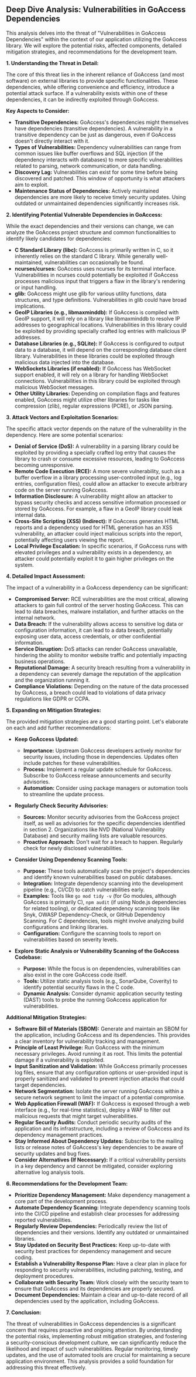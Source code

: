 ## Deep Dive Analysis: Vulnerabilities in GoAccess Dependencies

This analysis delves into the threat of "Vulnerabilities in GoAccess Dependencies" within the context of our application utilizing the GoAccess library. We will explore the potential risks, affected components, detailed mitigation strategies, and recommendations for the development team.

**1. Understanding the Threat in Detail:**

The core of this threat lies in the inherent reliance of GoAccess (and most software) on external libraries to provide specific functionalities. These dependencies, while offering convenience and efficiency, introduce a potential attack surface. If a vulnerability exists within one of these dependencies, it can be indirectly exploited through GoAccess.

**Key Aspects to Consider:**

* **Transitive Dependencies:** GoAccess's dependencies might themselves have dependencies (transitive dependencies). A vulnerability in a transitive dependency can be just as dangerous, even if GoAccess doesn't directly interact with it.
* **Types of Vulnerabilities:**  Dependency vulnerabilities can range from common issues like buffer overflows and SQL injection (if the dependency interacts with databases) to more specific vulnerabilities related to parsing, network communication, or data handling.
* **Discovery Lag:** Vulnerabilities can exist for some time before being discovered and patched. This window of opportunity is what attackers aim to exploit.
* **Maintenance Status of Dependencies:**  Actively maintained dependencies are more likely to receive timely security updates. Using outdated or unmaintained dependencies significantly increases risk.

**2. Identifying Potential Vulnerable Dependencies in GoAccess:**

While the exact dependencies and their versions can change, we can analyze the GoAccess project structure and common functionalities to identify likely candidates for dependencies:

* **C Standard Library (libc):**  GoAccess is primarily written in C, so it inherently relies on the standard C library. While generally well-maintained, vulnerabilities can occasionally be found.
* **ncurses/curses:** GoAccess uses ncurses for its terminal interface. Vulnerabilities in ncurses could potentially be exploited if GoAccess processes malicious input that triggers a flaw in the library's rendering or input handling.
* **glib:**  GoAccess might use glib for various utility functions, data structures, and type definitions. Vulnerabilities in glib could have broad implications.
* **GeoIP Libraries (e.g., libmaxminddb):** If GoAccess is compiled with GeoIP support, it will rely on a library like libmaxminddb to resolve IP addresses to geographical locations. Vulnerabilities in this library could be exploited by providing specially crafted log entries with malicious IP addresses.
* **Database Libraries (e.g., SQLite):** If GoAccess is configured to output data to a database, it will depend on the corresponding database client library. Vulnerabilities in these libraries could be exploited through malicious data injected into the database.
* **WebSockets Libraries (if enabled):** If GoAccess has WebSocket support enabled, it will rely on a library for handling WebSocket connections. Vulnerabilities in this library could be exploited through malicious WebSocket messages.
* **Other Utility Libraries:** Depending on compilation flags and features enabled, GoAccess might utilize other libraries for tasks like compression (zlib), regular expressions (PCRE), or JSON parsing.

**3. Attack Vectors and Exploitation Scenarios:**

The specific attack vector depends on the nature of the vulnerability in the dependency. Here are some potential scenarios:

* **Denial of Service (DoS):** A vulnerability in a parsing library could be exploited by providing a specially crafted log entry that causes the library to crash or consume excessive resources, leading to GoAccess becoming unresponsive.
* **Remote Code Execution (RCE):** A more severe vulnerability, such as a buffer overflow in a library processing user-controlled input (e.g., log entries, configuration files), could allow an attacker to execute arbitrary code on the server running GoAccess.
* **Information Disclosure:** A vulnerability might allow an attacker to bypass security checks and access sensitive information processed or stored by GoAccess. For example, a flaw in a GeoIP library could leak internal data.
* **Cross-Site Scripting (XSS) (Indirect):** If GoAccess generates HTML reports and a dependency used for HTML generation has an XSS vulnerability, an attacker could inject malicious scripts into the report, potentially affecting users viewing the report.
* **Local Privilege Escalation:**  In specific scenarios, if GoAccess runs with elevated privileges and a vulnerability exists in a dependency, an attacker could potentially exploit it to gain higher privileges on the system.

**4. Detailed Impact Assessment:**

The impact of a vulnerability in a GoAccess dependency can be significant:

* **Compromised Server:** RCE vulnerabilities are the most critical, allowing attackers to gain full control of the server hosting GoAccess. This can lead to data breaches, malware installation, and further attacks on the internal network.
* **Data Breach:** If the vulnerability allows access to sensitive log data or configuration information, it can lead to a data breach, potentially exposing user data, access credentials, or other confidential information.
* **Service Disruption:** DoS attacks can render GoAccess unavailable, hindering the ability to monitor website traffic and potentially impacting business operations.
* **Reputational Damage:**  A security breach resulting from a vulnerability in a dependency can severely damage the reputation of the application and the organization running it.
* **Compliance Violations:** Depending on the nature of the data processed by GoAccess, a breach could lead to violations of data privacy regulations like GDPR or CCPA.

**5. Expanding on Mitigation Strategies:**

The provided mitigation strategies are a good starting point. Let's elaborate on each and add further recommendations:

* **Keep GoAccess Updated:**
    * **Importance:**  Upstream GoAccess developers actively monitor for security issues, including those in dependencies. Updates often include patches for these vulnerabilities.
    * **Process:** Implement a regular update schedule for GoAccess. Subscribe to GoAccess release announcements and security advisories.
    * **Automation:** Consider using package managers or automation tools to streamline the update process.

* **Regularly Check Security Advisories:**
    * **Sources:** Monitor security advisories from the GoAccess project itself, as well as advisories for the specific dependencies identified in section 2. Organizations like NVD (National Vulnerability Database) and security mailing lists are valuable resources.
    * **Proactive Approach:** Don't wait for a breach to happen. Regularly check for newly disclosed vulnerabilities.

* **Consider Using Dependency Scanning Tools:**
    * **Purpose:** These tools automatically scan the project's dependencies and identify known vulnerabilities based on public databases.
    * **Integration:** Integrate dependency scanning into the development pipeline (e.g., CI/CD) to catch vulnerabilities early.
    * **Examples:**  Tools like `go mod tidy -v` (for Go modules, although GoAccess is primarily C), `npm audit` (if using Node.js dependencies for related tooling), or dedicated dependency scanning tools like Snyk, OWASP Dependency-Check, or GitHub Dependency Scanning. For C dependencies, tools might involve analyzing build configurations and linking libraries.
    * **Configuration:** Configure the scanning tools to report on vulnerabilities based on severity levels.

* **Explore Static Analysis or Vulnerability Scanning of the GoAccess Codebase:**
    * **Purpose:** While the focus is on dependencies, vulnerabilities can also exist in the core GoAccess code itself.
    * **Tools:** Utilize static analysis tools (e.g., SonarQube, Coverity) to identify potential security flaws in the C code.
    * **Dynamic Analysis:** Consider dynamic application security testing (DAST) tools to probe the running GoAccess application for vulnerabilities.

**Additional Mitigation Strategies:**

* **Software Bill of Materials (SBOM):** Generate and maintain an SBOM for the application, including GoAccess and its dependencies. This provides a clear inventory for vulnerability tracking and management.
* **Principle of Least Privilege:** Run GoAccess with the minimum necessary privileges. Avoid running it as root. This limits the potential damage if a vulnerability is exploited.
* **Input Sanitization and Validation:** While GoAccess primarily processes log files, ensure that any configuration options or user-provided input is properly sanitized and validated to prevent injection attacks that could target dependencies.
* **Network Segmentation:** Isolate the server running GoAccess within a secure network segment to limit the impact of a potential compromise.
* **Web Application Firewall (WAF):** If GoAccess is exposed through a web interface (e.g., for real-time statistics), deploy a WAF to filter out malicious requests that might target vulnerabilities.
* **Regular Security Audits:** Conduct periodic security audits of the application and its infrastructure, including a review of GoAccess and its dependency management practices.
* **Stay Informed About Dependency Updates:** Subscribe to the mailing lists or release notes of GoAccess's key dependencies to be aware of security updates and bug fixes.
* **Consider Alternatives (If Necessary):** If a critical vulnerability persists in a key dependency and cannot be mitigated, consider exploring alternative log analysis tools.

**6. Recommendations for the Development Team:**

* **Prioritize Dependency Management:**  Make dependency management a core part of the development process.
* **Automate Dependency Scanning:** Integrate dependency scanning tools into the CI/CD pipeline and establish clear processes for addressing reported vulnerabilities.
* **Regularly Review Dependencies:** Periodically review the list of dependencies and their versions. Identify any outdated or unmaintained libraries.
* **Stay Updated on Security Best Practices:**  Keep up-to-date with security best practices for dependency management and secure coding.
* **Establish a Vulnerability Response Plan:**  Have a clear plan in place for responding to security vulnerabilities, including patching, testing, and deployment procedures.
* **Collaborate with Security Team:**  Work closely with the security team to ensure that GoAccess and its dependencies are properly secured.
* **Document Dependencies:** Maintain a clear and up-to-date record of all dependencies used by the application, including GoAccess.

**7. Conclusion:**

The threat of vulnerabilities in GoAccess dependencies is a significant concern that requires proactive and ongoing attention. By understanding the potential risks, implementing robust mitigation strategies, and fostering a security-conscious development culture, we can significantly reduce the likelihood and impact of such vulnerabilities. Regular monitoring, timely updates, and the use of automated tools are crucial for maintaining a secure application environment. This analysis provides a solid foundation for addressing this threat effectively.
